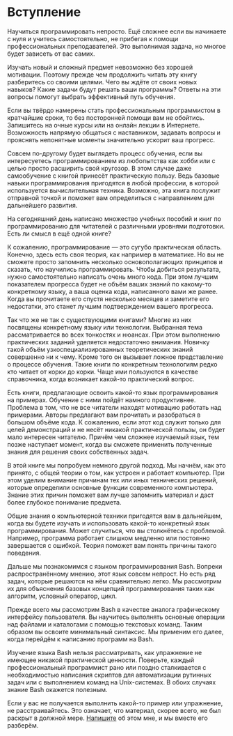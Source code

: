 # Вступление

Научиться программировать непросто. Ещё сложнее если вы начинаете с нуля и учитесь самостоятельно, не прибегая к помощи профессиональных преподавателей. Это выполнимая задача, но многое будет зависеть от вас самих.

Изучать новый и сложный предмет невозможно без хорошей мотивации. Поэтому прежде чем продолжить читать эту книгу разберитесь со своими целями. Чего вы ждёте от своих новых навыков? Какие задачи будут решать ваши программы? Ответы на эти вопросы помогут выбрать эффективный путь обучения.

Если вы твёрдо намерены стать профессиональным программистом в кратчайшие сроки, то без посторонней помощи вам не обойтись. Запишитесь на очные курсы или на онлайн лекции в Интернете. Возможность напрямую общаться с наставником, задавать вопросы и прояснять непонятные моменты значительно ускорит ваш прогресс.

Совсем по-другому будет выглядеть процесс обучения, если вы интересуетесь программированием из любопытства как хобби или с целью просто расширить свой кругозор. В этом случае даже самообучение с книгой принесёт практическую пользу. Ведь базовые навыки программирования пригодятся в любой профессии, в которой используется вычислительная техника. Возможно, эта книга послужит отправной точкой и поможет вам определиться с направлением для дальнейшего развития.

На сегодняшний день написано множество учебных пособий и книг по программированию для читателей с различными уровнями подготовки. Есть ли смысл в ещё одной книге?

К сожалению, программирование — это сугубо практическая область. Конечно, здесь есть своя теория, как например в математике. Но вы не сможете просто запомнить несколько основополагающих принципов и сказать, что научились программировать. Чтобы добиться результата, нужно самостоятельно написать очень много кода. При этом лучшим показателем прогресса будет не объём ваших знаний по какому-то конкретному языку, а ваша оценка кода, написанного вами же ранее. Когда вы прочитаете его спустя несколько месяцев и заметите его недостатки, это станет лучшим подтверждением вашего прогресса.

Так что же не так с существующими книгами? Многие из них посвящены конкретному языку или технологии. Выбранная тема рассматривается во всех тонкостях и нюансах. При этом выполнению практических заданий уделяется недостаточно внимания. Новичку такой объём узкоспециализированных теоретических знаний совершенно ни к чему. Кроме того он вызывает ложное представление о процессе обучения. Такие книги по конкретным технологиям редко кто читает от корки до корки. Чаще ими пользуются в качестве справочника, когда возникает какой-то практический вопрос.

Есть книги, предлагающие освоить какой-то язык программирования на примерах. Обучение с ними пойдёт намного продуктивнее. Проблема в том, что не все читатели находят мотивацию работать над примерами. Авторы предлагают вам прочитать и разобраться в большом объёме кода. К сожалению, если этот код служит только для целей демонстраций и не несёт никакой практической пользы, он будет мало интересен читателю. Причём чем сложнее изучаемый язык, тем позже наступает момент, когда вы сможете применить полученные знания для решения своих собственных задач.

В этой книге мы попробуем немного другой подход. Мы начнём, как это принято, с общей теории о том, как устроен и работает компьютер. При этом уделим внимание причинам тех или иных технических решений, которые определили основные функции современного компьютера. Знание этих причин поможет вам лучше запомнить материал и даст более глубокое понимание предмета.

Общие знания о компьютерной техники пригодятся вам в дальнейшем, когда вы будете изучать и использовать какой-то конкретный язык программирования. Может случиться, что вы столкнётесь с проблемой. Например, программа работает слишком медленно или постоянно завершается с ошибкой. Теория поможет вам понять причины такого поведения.

Дальше мы познакомимся с языком программирования Bash. Вопреки распространённому мнению, этот язык совсем непрост. Но есть ряд задач, которые решаются на нём сравнительно легко. Мы рассмотрим их для объяснения базовых концепций программирования таких как алгоритм, условный оператор, цикл.

Прежде всего мы рассмотрим Bash в качестве аналога графическому интерфейсу пользователя. Вы научитесь выполнять основные операции над файлами и каталогами с помощью текстовых команд. Таким образом вы освоите минимальный синтаксис. Мы применим его далее, когда перейдём к написанию программ на Bash.

Изучение языка Bash нельзя рассматривать, как упражнение не имеющее никакой практической ценности. Поверьте, каждый профессиональный программист рано или поздно сталкивается с необходимостью написания скриптов для автоматизации рутинных задач или с выполнением команд на Unix-системах. В обоих случаях знание Bash окажется полезным.

Если у вас не получается выполнить какой-то пример или упражнение, не расстраивайтесь. Это означает, что материал, скорее всего, не был раскрыт в должной мере. [Напишите](mailto:petrsum@gmail.com) об этом мне, и мы вместе его разберём.